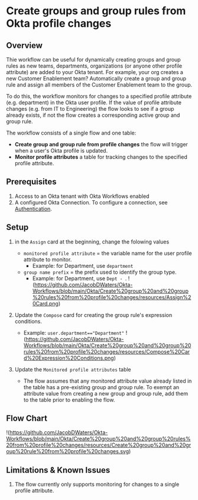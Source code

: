 # Create groups and group rules from Okta profile changes

## Overview
Thie workflow can be useful for dynamically creating groups and group rules as new teams, departments, organizations (or anyone other profile attribute) are added to your Okta tenant. For example, your org creates a new Customer Enablement team? Automatically create a group and group rule and assign all members of the Customer Enablement team to the group.

To do this, the workflow monitors for changes to a specified profile attribute (e.g. department) in the Okta user profile. If the value of profile attribute changes (e.g. from IT to Engineering) the flow looks to see if a group already exists, if not the flow creates a corresponding active group and group rule.

The workflow consists of a single flow and one table:
- **Create group and group rule from profile changes** the flow will trigger when a user's Okta profile is updated.
- **Monitor profile attributes** a table for tracking changes to the specified profile attribute.

## Prerequisites
1. Access to an Okta tenant with Okta Workflows enabled
2. A configured Okta Connection. To configure a connection, see [Authentication](https://help.okta.com/wf/en-us/Content/Topics/Workflows/connector-reference/okta/overviews/authorization.htm).

## Setup
1. in the `Assign` card at the beginning, change the folowing values
    * `monitored profile attribute` = the variable name for the user profile attribute to monitor.
        * Example: for Department, use `department`
    * `group name prefix` = the prefix used to identify the group type.
        * Example: for Department, use `Dept - `. 
!(https://github.com/JacobDWaters/Okta-Workflows/blob/main/Okta/Create%20group%20and%20group%20rules%20from%20profile%20changes/resources/Assign%20Card.png)

2. Update the `Compose` card for creating the group rule's expression conditions.
    * Example: `user.department=="Department"`
!(https://github.com/JacobDWaters/Okta-Workflows/blob/main/Okta/Create%20group%20and%20group%20rules%20from%20profile%20changes/resources/Compose%20Card%20Expression%20Conditions.png)
3. Update the `Monitored profile attributes` table
    * The flow assumes that any monitored attribute value already listed in the table has a pre-existing group and group rule. To exempt an attribute value from creating a new group and group rule, add them to the table prior to enabling the flow.
## Flow Chart
!(https://github.com/JacobDWaters/Okta-Workflows/blob/main/Okta/Create%20group%20and%20group%20rules%20from%20profile%20changes/resources/Create%20group%20and%20group%20rule%20from%20profile%20changes.svg)
## Limitations & Known Issues
1. The flow currently only supports monitoring for changes to a single profile attribute.
